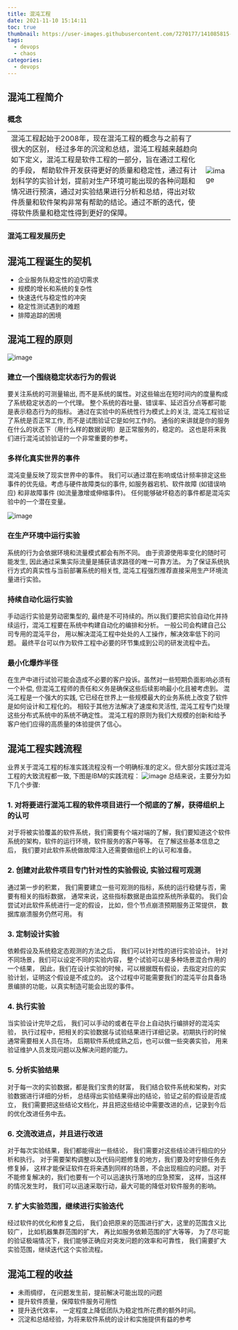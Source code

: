 ```yaml
---
title: 混沌工程
date: 2021-11-10 15:14:11
toc: true
thumbnail: https://user-images.githubusercontent.com/7270177/141085815-0ce4b689-c754-4c42-bc68-183060bddf6c.png
tags:
  - devops
  - chaos
categories:
  - devops
---
```


## 混沌工程简介

### 概念

|||
|-|-|
|混沌工程起始于2008年，现在混沌工程的概念与之前有了很大的区别， 经过多年的沉淀和总结，混沌工程越来越趋向如下定义，混沌工程是软件工程的一部分，旨在通过工程化的手段， 帮助软件开发获得更好的质量和稳定性，通过有计划科学的实验计划，提前对生产环境可能出现的各种问题和情况进行预演，通过对实验结果进行分析和总结，得出对软件质量和软件架构非常有帮助的结论。通过不断的迭代，使得软件质量和稳定性得到更好的保障。 |![image](https://user-images.githubusercontent.com/7270177/141085815-0ce4b689-c754-4c42-bc68-183060bddf6c.png)|
  

### 混沌工程发展历史



## 混沌工程诞生的契机

- 企业服务队稳定性的迫切需求
- 规模的增长和系统的复杂性
- 快速迭代与稳定性的冲突
- 稳定性测试遇到的难题
- 排障追踪的困境


## 混沌工程的原则

![image](https://user-images.githubusercontent.com/7270177/141088399-6038c6db-15ba-4d48-a4d1-d81b3a7ed74f.png)


### 建立一个围绕稳定状态行为的假说

要关注系统的可测量输出, 而不是系统的属性。对这些输出在短时间内的度量构成了系统稳定状态的一个代理。 整个系统的吞吐量、错误率、延迟百分点等都可能是表示稳态行为的指标。 通过在实验中的系统性行为模式上的关注, 混沌工程验证了系统是否正常工作, 而不是试图验证它是如何工作的。
通俗的来讲就是你的服务在什么的状态下（用什么样的数据说明）是正常服务的，稳定的。
这也是将来我们进行混沌试验验证的一个非常重要的参考。


### 多样化真实世界的事件

混沌变量反映了现实世界中的事件。 我们可以通过潜在影响或估计频率排定这些事件的优先级。考虑与硬件故障类似的事件, 如服务器宕机、软件故障 (如错误响应) 和非故障事件 (如流量激增或伸缩事件)。 任何能够破坏稳态的事件都是混沌实验中的一个潜在变量。

![image](https://user-images.githubusercontent.com/7270177/141089200-04642d5e-10a4-4c13-99eb-5c12024c7599.png)



### 在生产环境中运行实验

系统的行为会依据环境和流量模式都会有所不同。 由于资源使用率变化的随时可能发生, 因此通过采集实际流量是捕获请求路径的唯一可靠方法。 为了保证系统执行方式的真实性与当前部署系统的相关性, 混沌工程强烈推荐直接采用生产环境流量进行实验。


### 持续自动化运行实验

手动运行实验是劳动密集型的, 最终是不可持续的。所以我们要把实验自动化并持续运行，混沌工程要在系统中构建自动化的编排和分析。 一般公司会构建自己公司专用的混沌平台， 用以解决混沌工程中处处的人工操作，解决效率低下的问题。 最终平台可以作为软件工程中必要的环节集成到公司的研发流程中去。

### 最小化爆炸半径

在生产中进行试验可能会造成不必要的客户投诉。虽然对一些短期负面影响必须有一个补偿, 但混沌工程师的责任和义务是确保这些后续影响最小化且被考虑到。
混沌工程是一个强大的实践, 它已经在世界上一些规模最大的业务系统上改变了软件是如何设计和工程化的。 相较于其他方法解决了速度和灵活性, 混沌工程专门处理这些分布式系统中的系统不确定性。 混沌工程的原则为我们大规模的创新和给予客户他们应得的高质量的体验提供了信心。

## 混沌工程实践流程

业界关于混沌工程的标准实践流程没有一个明确标准的定义。但大部分实践过混沌工程的大致流程都一致, 下图是IBM的实践流程：
![image](https://user-images.githubusercontent.com/7270177/141087306-09bb61b2-a971-4b42-a7f3-fdac9f38df16.png)
总结来说，主要分为如下几个步骤:
### 1. 对将要进行混沌工程的软件项目进行一个彻底的了解，获得组织上的认可

对于将被实验覆盖的软件系统，我们需要有个端对端的了解，我们要知道这个软件系统的架构，软件的运行环境，软件服务的客户等等。 在了解这些基本信息之后， 我们要对此软件系统做故障注入还需要做组织上的认可和准备。

### 2. 创建对此软件项目专门针对性的实验假设, 实验过程可观测

通过第一步的积累， 我们需要建立一些可观测的指标，系统的运行稳健与否，需要有相关的指标数据， 通常来说，这些指标数据是由监控系统所承载的。 我们会尝试对此软件系统进行一定的假设， 比如，但个节点崩溃预期服务正常提供， 数据库崩溃服务仍然可用。 有

### 3. 定制设计实验

依赖假设及系统稳定态观测的方法之后， 我们可以针对性的进行实验设计。 针对不同场景，我们可以设定不同的实验内容， 整个试验可以是多种场景混合作用的一个结果， 因此，我们在设计实验的时候，可以根据既有假设，去指定对应的实验计划，证明这个假设是不成立的。 这个过程中可能需要我们的混沌平台具备场景编排的功能，以真实制造可能会出现的事件。


### 4. 执行实验

当实验设计完毕之后， 我们可以手动的或者在平台上自动执行编排好的混沌实验， 执行过程中，把相关的实验数据与试验结果进行详细记录。初期执行的时候通常需要相关人员在场， 后期软件系统成熟之后，也可以做一些突袭实验， 用来验证维护人员发现问题以及解决问题的能力。

### 5. 分析实验结果

对于每一次的实验数据，都是我们宝贵的财富， 我们结合软件系统和架构，对实验数据进行详细的分析， 总结得出实验结果得出的结论，验证之前的假设是否成立， 我们需要把这些结论文档化，并且把这些结论中需要改进的点，记录到今后的优化改进任务中去。

### 6. 交流改进点，并且进行改进

对于每次实验结果，我们都能得出一些结论， 我们需要对这些结论进行相应的分析和执行。
对于需要架构调整以及代码问题修复的地方，我们要及时安排任务去修复掉， 这样才能保证软件在将来遇到同样的场景，不会出现相应的问题。对于不能修复解决的，我们也要有一个可以迅速执行落地的应急预案， 这样，当这样的情况发生时， 我们可以迅速采取行动，最大可能的降低对软件服务的影响。


### 7. 扩大实验范围，继续进行实验迭代

经过软件的优化和修复之后， 我们会把原来的范围进行扩大，这里的范围含义比较广， 比如机器集群范围的扩大， 再比如服务依赖范围的扩大等等， 为了尽可能的验证极端情况下，我们能够正确应对突发问题的效率和可靠性， 我们需要扩大实验范围，继续迭代这个实验流程。


## 混沌工程的收益
- 未雨绸缪， 在问题发生前，提前解决可能出现的问题
- 提升软件质量，保障软件服务可用性
- 提升迭代效率， 一定程度上降低团队为稳定性所花费的额外时间。
- 沉淀和总结经验，为将来软件系统的设计和实施提供有益的参考